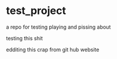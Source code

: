 # test_project
a repo for testing playing and pissing about


testing this shit


edditing this crap from git hub website
